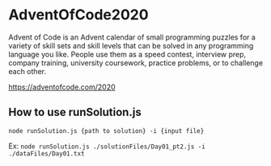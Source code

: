 
# AdventOfCode2020
Advent of Code is an Advent calendar of small programming puzzles for a variety of skill sets and skill levels that can be solved in any programming language you like. People use them as a speed contest, interview prep, company training, university coursework, practice problems, or to challenge each other.

https://adventofcode.com/2020


## How to use runSolution.js
`node runSolution.js {path to solution} -i {input file}`

Ex:
`node runSolution.js ./solutionFiles/Day01_pt2.js -i ./dataFiles/Day01.txt`